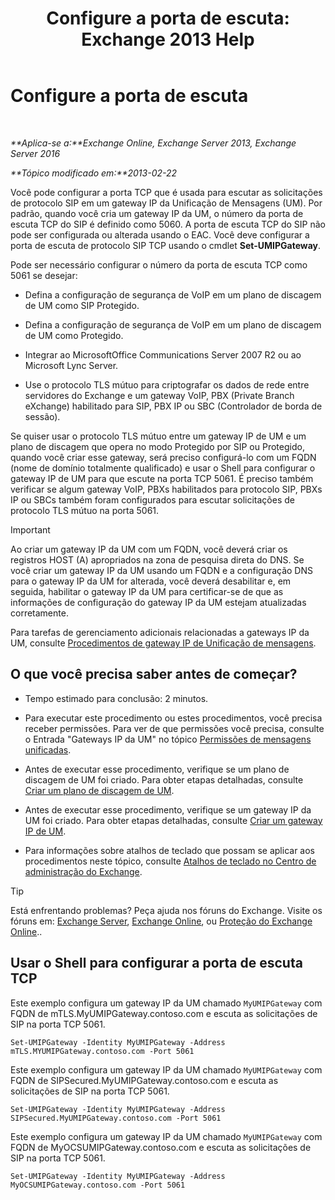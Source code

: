 ﻿---
title: 'Configure a porta de escuta: Exchange 2013 Help'
TOCTitle: Configure a porta de escuta
ms:assetid: 200ecbd8-18c3-4594-9cc8-924b3ab4eca1
ms:mtpsurl: https://technet.microsoft.com/pt-br/library/Ee633457(v=EXCHG.150)
ms:contentKeyID: 50556163
ms.date: 05/22/2018
mtps_version: v=EXCHG.150
ms.translationtype: MT
---

# Configure a porta de escuta

 

_**Aplica-se a:**Exchange Online, Exchange Server 2013, Exchange Server 2016_

_**Tópico modificado em:**2013-02-22_

Você pode configurar a porta TCP que é usada para escutar as solicitações de protocolo SIP em um gateway IP da Unificação de Mensagens (UM). Por padrão, quando você cria um gateway IP da UM, o número da porta de escuta TCP do SIP é definido como 5060. A porta de escuta TCP do SIP não pode ser configurada ou alterada usando o EAC. Você deve configurar a porta de escuta de protocolo SIP TCP usando o cmdlet **Set-UMIPGateway**.

Pode ser necessário configurar o número da porta de escuta TCP como 5061 se desejar:

  - Defina a configuração de segurança de VoIP em um plano de discagem de UM como SIP Protegido.

  - Defina a configuração de segurança de VoIP em um plano de discagem de UM como Protegido.

  - Integrar ao MicrosoftOffice Communications Server 2007 R2 ou ao Microsoft Lync Server.

  - Use o protocolo TLS mútuo para criptografar os dados de rede entre servidores do Exchange e um gateway VoIP, PBX (Private Branch eXchange) habilitado para SIP, PBX IP ou SBC (Controlador de borda de sessão).

Se quiser usar o protocolo TLS mútuo entre um gateway IP de UM e um plano de discagem que opera no modo Protegido por SIP ou Protegido, quando você criar esse gateway, será preciso configurá-lo com um FQDN (nome de domínio totalmente qualificado) e usar o Shell para configurar o gateway IP de UM para que escute na porta TCP 5061. É preciso também verificar se algum gateway VoIP, PBXs habilitados para protocolo SIP, PBXs IP ou SBCs também foram configurados para escutar solicitações de protocolo TLS mútuo na porta 5061.


> [!IMPORTANT]
> Ao criar um gateway IP da UM com um FQDN, você deverá criar os registros HOST (A) apropriados na zona de pesquisa direta do DNS. Se você criar um gateway IP da UM usando um FQDN e a configuração DNS para o gateway IP da UM for alterada, você deverá desabilitar e, em seguida, habilitar o gateway IP da UM para certificar-se de que as informações de configuração do gateway IP da UM estejam atualizadas corretamente.



Para tarefas de gerenciamento adicionais relacionadas a gateways IP da UM, consulte [Procedimentos de gateway IP de Unificação de mensagens](um-ip-gateway-procedures-exchange-2013-help.md).

## O que você precisa saber antes de começar?

  - Tempo estimado para conclusão: 2 minutos.

  - Para executar este procedimento ou estes procedimentos, você precisa receber permissões. Para ver de que permissões você precisa, consulte o Entrada "Gateways IP da UM" no tópico [Permissões de mensagens unificadas](unified-messaging-permissions-exchange-2013-help.md).

  - Antes de executar esse procedimento, verifique se um plano de discagem de UM foi criado. Para obter etapas detalhadas, consulte [Criar um plano de discagem de UM](create-a-um-dial-plan-exchange-2013-help.md).

  - Antes de executar esse procedimento, verifique se um gateway IP da UM foi criado. Para obter etapas detalhadas, consulte [Criar um gateway IP de UM](create-a-um-ip-gateway-exchange-2013-help.md).

  - Para informações sobre atalhos de teclado que possam se aplicar aos procedimentos neste tópico, consulte [Atalhos de teclado no Centro de administração do Exchange](keyboard-shortcuts-in-the-exchange-admin-center-exchange-online-protection-help.md).


> [!TIP]
> Está enfrentando problemas? Peça ajuda nos fóruns do Exchange. Visite os fóruns em: <A href="https://go.microsoft.com/fwlink/p/?linkid=60612">Exchange Server</A>, <A href="https://go.microsoft.com/fwlink/p/?linkid=267542">Exchange Online</A>, ou <A href="https://go.microsoft.com/fwlink/p/?linkid=285351">Proteção do Exchange Online</A>..



## Usar o Shell para configurar a porta de escuta TCP

Este exemplo configura um gateway IP da UM chamado `MyUMIPGateway` com FQDN de mTLS.MyUMIPGateway.contoso.com e escuta as solicitações de SIP na porta TCP 5061.

    Set-UMIPGateway -Identity MyUMIPGateway -Address mTLS.MYUMIPGateway.contoso.com -Port 5061

Este exemplo configura um gateway IP da UM chamado `MyUMIPGateway` com FQDN de SIPSecured.MyUMIPGateway.contoso.com e escuta as solicitações de SIP na porta TCP 5061.

    Set-UMIPGateway -Identity MyUMIPGateway -Address SIPSecured.MyUMIPGateway.contoso.com -Port 5061

Este exemplo configura um gateway IP da UM chamado `MyUMIPGateway` com FQDN de MyOCSUMIPGateway.contoso.com e escuta as solicitações de SIP na porta TCP 5061.

    Set-UMIPGateway -Identity MyUMIPGateway -Address MyOCSUMIPGateway.contoso.com -Port 5061

